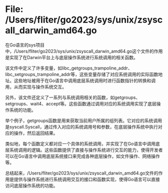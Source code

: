 # File: /Users/fliter/go2023/sys/unix/zsyscall_darwin_amd64.go

在Go语言的sys项目中，/Users/fliter/go2023/sys/unix/zsyscall_darwin_amd64.go这个文件的作用是实现了在Darwin平台上与底层操作系统进行系统调用的相关函数。

该文件中定义了许多变量，如libc_getgroups_trampoline_addr、libc_setgroups_trampoline_addr等，这些变量存储了对应系统调用的实际函数地址。这些地址被用于在Go语言中调用底层系统调用时进行函数指针的转换和调用，从而实现与操作系统交互。

另外，该文件还定义了一系列与系统调用相关的函数，如getgroups、setgroups、wait4、accept等。这些函数通过调用对应的系统调用实现了底层操作系统的功能。

举个例子，getgroups函数是用来获取当前用户所属的组列表。它对应的系统调用是syscall.Syscall，通过传入对应的系统调用号和参数，在底层操作系统中执行对应的操作，然后返回结果。

类似地，每个函数定义都对应一个具体的系统调用，并实现了在Go语言中调用底层系统调用的逻辑。这些函数提供了直接与操作系统进行交互的能力，使得开发者可以在Go语言中调用底层系统接口来完成各种底层操作，如文件操作、网络操作等。

总结起来，/Users/fliter/go2023/sys/unix/zsyscall_darwin_amd64.go文件的作用是提供与操作系统进行系统调用交互的接口和函数实现，使得Go语言可以直接访问底层操作系统的功能。

